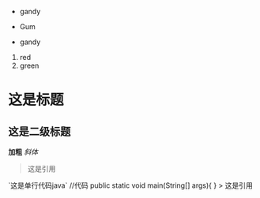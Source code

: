 * gandy  
- Gum
+ gandy


1. red
2. green

# 这是标题
## 这是二级标题
**加粗**
*斜体*
> 这是引用

\`这是单行代码java\`
    //代码
    public static void main(String[] args){
    }
    > 这是引用